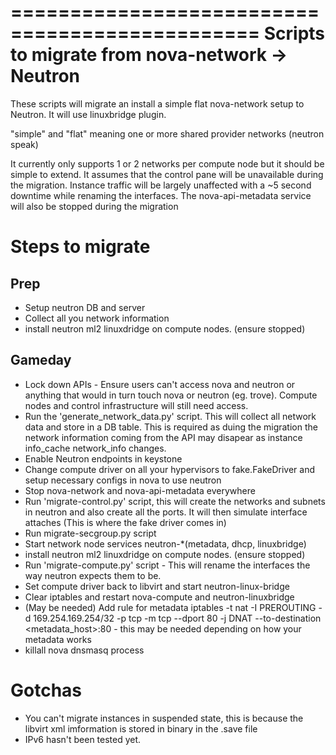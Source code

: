 ===============================================
Scripts to migrate from nova-network -> Neutron
===============================================

These scripts will migrate an install a simple flat nova-network setup to Neutron.
It will use linuxbridge plugin.

"simple" and "flat" meaning one or more shared provider networks (neutron speak)

It currently only supports 1 or 2 networks per compute node but it should be simple to extend.
It assumes that the control pane will be unavailable during the migration. 
Instance traffic will be largely unaffected with a ~5 second downtime while renaming
the interfaces. The nova-api-metadata service will also be stopped during the migration

Steps to migrate
================

Prep
----

* Setup neutron DB and server
* Collect all you network information
* install neutron ml2 linuxdridge on compute nodes. (ensure stopped)

Gameday
-------
* Lock down APIs - Ensure users can't access nova and neutron or anything that would in turn touch nova or neutron (eg. trove). Compute nodes and control infrastructure will still need access.
* Run the 'generate_network_data.py' script. This will collect all network data and store in a DB table. This is required as duing the migration the network information coming from the API may disapear as instance info_cache network_info changes.
* Enable Neutron endpoints in keystone
* Change compute driver on all your hypervisors to fake.FakeDriver and setup necessary configs in nova to use neutron
* Stop nova-network and nova-api-metadata everywhere
* Run 'migrate-control.py' script, this will create the networks and subnets in neutron and also create all the ports. It will then simulate interface attaches (This is where the fake driver comes in)
* Run migrate-secgroup.py script
* Start network node services neutron-*(metadata, dhcp, linuxbridge)
* install neutron ml2 linuxdridge on compute nodes. (ensure stopped)
* Run 'migrate-compute.py' script - This will rename the interfaces the way neutron expects them to be.
* Set compute driver back to libvirt and start neutron-linux-bridge
* Clear iptables and restart nova-compute and neutron-linuxbridge
* (May be needed) Add rule for metadata iptables -t nat -I PREROUTING -d 169.254.169.254/32 -p tcp -m tcp --dport 80 -j DNAT --to-destination <metadata_host>:80 - this may be needed depending on how your metadata works
* killall nova dnsmasq process


Gotchas
=======

* You can't migrate instances in suspended state, this is because the libvirt xml imformation is stored in binary in the .save file
* IPv6 hasn't been tested yet.